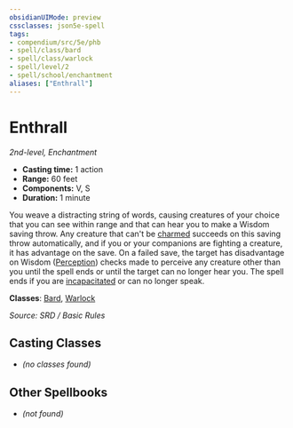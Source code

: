 ```yaml
---
obsidianUIMode: preview
cssclasses: json5e-spell
tags:
- compendium/src/5e/phb
- spell/class/bard
- spell/class/warlock
- spell/level/2
- spell/school/enchantment
aliases: ["Enthrall"]
---
```

# Enthrall
*2nd-level, Enchantment*  

- **Casting time:** 1 action
- **Range:** 60 feet
- **Components:** V, S
- **Duration:** 1 minute

You weave a distracting string of words, causing creatures of your choice that you can see within range and that can hear you to make a Wisdom saving throw. Any creature that can't be [charmed](rules/conditions.md#charmed) succeeds on this saving throw automatically, and if you or your companions are fighting a creature, it has advantage on the save. On a failed save, the target has disadvantage on Wisdom ([Perception](rules/skills.md#Perception)) checks made to perceive any creature other than you until the spell ends or until the target can no longer hear you. The spell ends if you are [incapacitated](rules/conditions.md#incapacitated) or can no longer speak.

**Classes**: [Bard](compendium/classes/bard.md), [Warlock](compendium/classes/warlock.md)

*Source: SRD / Basic Rules*

## Casting Classes
- *(no classes found)*

## Other Spellbooks
- *(not found)*
